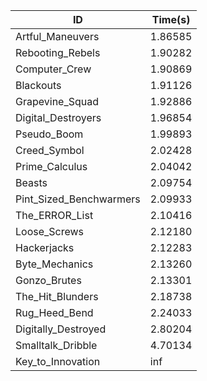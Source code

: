 |ID|Time(s)|
|-|-|
|Artful_Maneuvers|1.86585|
|Rebooting_Rebels|1.90282|
|Computer_Crew|1.90869|
|Blackouts|1.91126|
|Grapevine_Squad|1.92886|
|Digital_Destroyers|1.96854|
|Pseudo_Boom|1.99893|
|Creed_Symbol|2.02428|
|Prime_Calculus|2.04042|
|Beasts|2.09754|
|Pint_Sized_Benchwarmers|2.09933|
|The_ERROR_List|2.10416|
|Loose_Screws|2.12180|
|Hackerjacks|2.12283|
|Byte_Mechanics|2.13260|
|Gonzo_Brutes|2.13301|
|The_Hit_Blunders|2.18738|
|Rug_Heed_Bend|2.24033|
|Digitally_Destroyed|2.80204|
|Smalltalk_Dribble|4.70134|
|Key_to_Innovation|inf|
